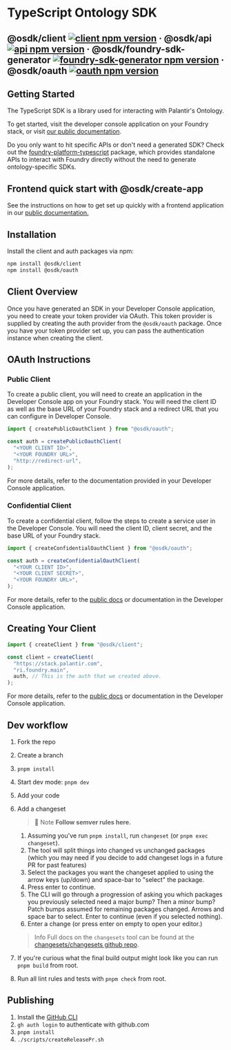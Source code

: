 # TypeScript Ontology SDK

## @osdk/client [![client npm version](https://img.shields.io/npm/v/@osdk/client.svg?style=flat)](https://www.npmjs.com/package/@osdk/client) &middot; @osdk/api [![api npm version](https://img.shields.io/npm/v/@osdk/api.svg?style=flat)](https://www.npmjs.com/package/@osdk/api) &middot; @osdk/foundry-sdk-generator [![foundry-sdk-generator npm version](https://img.shields.io/npm/v/@osdk/foundry-sdk-generator.svg?style=flat)](https://www.npmjs.com/package/@osdk/foundry-sdk-generator) &middot; @osdk/oauth [![oauth npm version](https://img.shields.io/npm/v/@osdk/oauth.svg?style=flat)](https://www.npmjs.com/package/@osdk/oauth)

## Getting Started

The TypeScript SDK is a library used for interacting with Palantir's Ontology.

To get started, visit the developer console application on your Foundry stack, or visit [our public documentation](https://www.palantir.com/docs/foundry/ontology-sdk/overview/).

Do you only want to hit specific APIs or don't need a generated SDK? Check out the [foundry-platform-typescript](https://github.com/palantir/foundry-platform-typescript) package, which provides standalone APIs to interact with Foundry directly without the need to generate ontology-specific SDKs.

## Frontend quick start with @osdk/create-app

See the instructions on how to get set up quickly with a frontend application in our [public documentation.](https://www.palantir.com/docs/foundry/ontology-sdk/how-to-bootstrapping-typescript/)

## Installation

Install the client and auth packages via npm:

```sh
npm install @osdk/client
npm install @osdk/oauth
```

## Client Overview

Once you have generated an SDK in your Developer Console application, you need to create your token provider via OAuth. This token provider is supplied by creating the auth provider from the `@osdk/oauth` package. Once you have your token provider set up, you can pass the authentication instance when creating the client.

## OAuth Instructions

### Public Client

To create a public client, you will need to create an application in the Developer Console app on your Foundry stack. You will need the client ID as well as the base URL of your Foundry stack and a redirect URL that you can configure in Developer Console.

```typescript
import { createPublicOauthClient } from "@osdk/oauth";

const auth = createPublicOauthClient(
  "<YOUR CLIENT ID>",
  "<YOUR FOUNDRY URL>",
  "http://redirect-url",
);
```

For more details, refer to the documentation provided in your Developer Console application.

### Confidential Client

To create a confidential client, follow the steps to create a service user in the Developer Console. You will need the client ID, client secret, and the base URL of your Foundry stack.

```typescript
import { createConfidentialOauthClient } from "@osdk/oauth";

const auth = createConfidentialOauthClient(
  "<YOUR CLIENT ID>",
  "<YOUR CLIENT SECRET>",
  "<YOUR FOUNDRY URL>",
);
```

For more details, refer to the [public docs](https://www.palantir.com/docs/foundry/ontology-sdk/how-to-bootstrapping-server-side-typescript/) or documentation in the Developer Console application.

## Creating Your Client

```typescript
import { createClient } from "@osdk/client";

const client = createClient(
  "https://stack.palantir.com",
  "ri.foundry.main",
  auth, // This is the auth that we created above.
);
```

For more details, refer to the [public docs](https://www.palantir.com/docs/foundry/ontology-sdk/overview/) or documentation in the Developer Console application.

## Dev workflow

1. Fork the repo
2. Create a branch
3. `pnpm install`
4. Start dev mode: `pnpm dev`
5. Add your code
6. Add a changeset

   > 📘 Note
   > **Follow semver rules here.**
   1. Assuming you've run `pnpm install`, run `changeset` (or `pnpm exec changeset`).
   2. The tool will split things into changed vs unchanged packages (which you may need if you decide to add changeset logs in a future PR for past features)
   3. Select the packages you want the changeset applied to using the arrow keys (up/down) and space-bar to "select" the package.
   4. Press enter to continue.
   5. The CLI will go through a progression of asking you which packages you previously selected need a major bump? Then a minor bump? Patch bumps assumed for remaining packages changed. Arrows and space bar to select. Enter to continue (even if you selected nothing).
   6. Enter a change (or press enter on empty to open your editor.)

   > Info
   > Full docs on the `changesets` tool can be found at the [changesets/changesets github repo](https://github.com/changesets/changesets).
7. If you're curious what the final build output might look like you can run `pnpm build` from root.
8. Run all lint rules and tests with `pnpm check` from root.

## Publishing

1. Install the [GitHub CLI](https://cli.github.com/)
2. `gh auth login` to authenticate with github.com
3. `pnpm install`
4. `./scripts/createReleasePr.sh`
